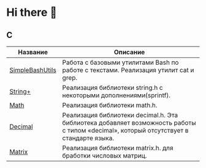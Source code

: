 # Hi there 👋
## С
| Название | Описание |
| ----------- | ----------- |
| [SimpleBashUtils](https://github.com/Yusuf-corinnem/SimpleBashUtils)    |  Работа с базовыми утилитами Bash по работе с текстами. Реализация утилит cat и grep. |
| [String+](https://github.com/Yusuf-corinnem/StringPlus) | Реализация библиотеки string.h с некоторыми дополнениями(sprintf). |
| [Math](https://github.com/Yusuf-corinnem/Math) | Реализация библиотеки math.h. |
| [Decimal](https://github.com/Yusuf-corinnem/Decimal) | Реализация библиотеки decimal.h. Эта библиотека добавляет возможность работы с типом «decimal», который отсутствует в стандарте языка. |
| [Matrix](https://github.com/Yusuf-corinnem/Matrix) | Реализация библиотеки matrix.h. для бработки числовых матриц. |

<!--
**Yusuf-corinnem/Yusuf-corinnem** is a ✨ _special_ ✨ repository because its `README.md` (this file) appears on your GitHub profile.

Here are some ideas to get you started:

- 🔭 I’m currently working on ...
- 🌱 I’m currently learning ...
- 👯 I’m looking to collaborate on ...
- 🤔 I’m looking for help with ...
- 💬 Ask me about ...
- 📫 How to reach me: ...
- 😄 Pronouns: ...
- ⚡ Fun fact: ...
-->
